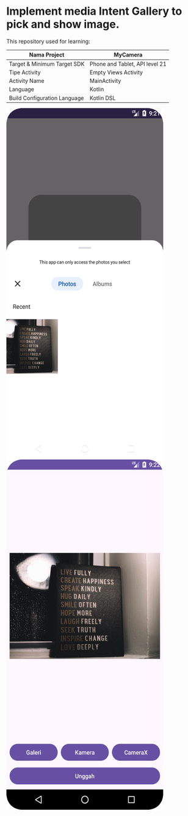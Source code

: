 # Implement media Intent Gallery to pick and show image.

This repository used for learning:

| Nama Project                  | MyCamera                       |
|-------------------------------|--------------------------------|
| Target & Minimum Target SDK   | Phone and Tablet, API level 21 |
| Tipe Activity                 | Empty Views Activity           | 
| Activity Name                 | MainActivity                   |
| Language                      | Kotlin                         |
| Build Configuration Language  | Kotlin DSL                     |

<img src="preview_1.png" alt="Preview 1" width="411" height="914">
<img src="preview_2.png" alt="Preview 1" width="411" height="914">